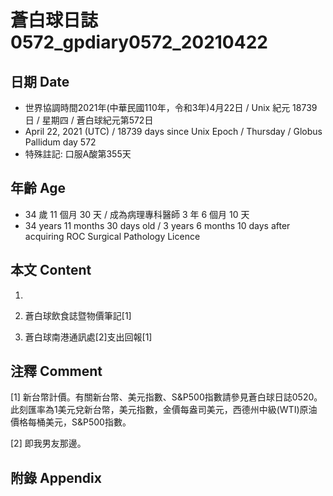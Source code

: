 [_metadata_:encoding]: - "utf-8"
[_metadata_:language]: - "zh-Hant-TW"
[_metadata_:fileformat]: - "markdown"
[_metadata_:MIME_type]: - "text/plain"
[_metadata_:markdown_version]: - "commonmark version 0.29"
[_metadata_:markdown_spec]: - "https://spec.commonmark.org/0.29/"

# 蒼白球日誌0572_gpdiary0572_20210422 #

## 日期 Date ##

* 世界協調時間2021年(中華民國110年，令和3年)4月22日 / Unix 紀元 18739 日 / 星期四 / 蒼白球紀元第572日
* April 22, 2021 (UTC) / 18739 days since Unix Epoch / Thursday / Globus Pallidum day 572
* 特殊註記: 口服A酸第355天

## 年齡 Age ##

* 34 歲 11 個月 30 天 / 成為病理專科醫師 3 年 6 個月 10 天
* 34 years 11 months 30 days old / 3 years 6 months 10 days after acquiring ROC Surgical Pathology Licence

## 本文 Content ##

1. 

    
2. 蒼白球飲食誌暨物價筆記[1]

    
3. 蒼白球南港通訊處[2]支出回報[1]

    

## 注釋 Comment ##

[1] 新台幣計價。有關新台幣、美元指數、S&P500指數請參見蒼白球日誌0520。此刻匯率為1美元兌新台幣，美元指數，金價每盎司美元，西德州中級(WTI)原油價格每桶美元，S&P500指數。


[2] 即我男友那邊。



## 附錄 Appendix ##


